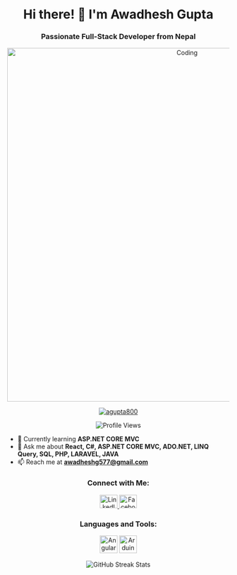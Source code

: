 <!-- Header Section -->
<h1 align="center">Hi there! 👋 I'm Awadhesh Gupta</h1>
<h3 align="center">Passionate Full-Stack Developer from Nepal</h3>

<!-- Coding Image -->
<p align="center">
  <img src="https://camo.githubusercontent.com/9790442a186cf9984a391793e2586ba6c8840cb5a698e26a425d670880f617c5/68747470733a2f2f7777772e77696e677374656368736f6c7574696f6e732e636f6d2f77702d636f6e74656e742f75706c6f6164732f323032322f30332f66756c6c2d737461636b2d646576656c6f706d656e742e676966" alt="Coding" width="800" heignt="auto" />
</p>

<!-- Trophies and Profile Views -->
<p align="center">
  <a href="https://github.com/ryo-ma/github-profile-trophy">
    <img src="https://github-profile-trophy.vercel.app/?username=agupta800" alt="agupta800" />
  </a>
</p>
<p align="center">
  <img src="https://komarev.com/ghpvc/?username=agupta800" alt="Profile Views" />
</p>

<!-- Skills and Learning Section -->
- 🌱 Currently learning **ASP.NET CORE MVC**
- 💬 Ask me about **React, C#, ASP.NET CORE MVC, ADO.NET, LINQ Query, SQL, PHP, LARAVEL, JAVA**
- 📫 Reach me at **awadheshg577@gmail.com**

<!-- Social Media Links -->
<h3 align="center">Connect with Me:</h3>
<p align="center">
  <a href="https://www.linkedin.com/in/awadhesh-gupta-b229ba21a/" target="blank">
    <img src="https://raw.githubusercontent.com/rahuldkjain/github-profile-readme-generator/master/src/images/icons/Social/linked-in-alt.svg" alt="LinkedIn" height="30" width="40" />
  </a>
  <a href="https://fb.com/awadhesh.gupta.754918" target="blank">
    <img src="https://raw.githubusercontent.com/rahuldkjain/github-profile-readme-generator/master/src/images/icons/Social/facebook.svg" alt="Facebook" height="30" width="40" />
  </a>
</p>

<!-- Languages and Tools Section -->
<h3 align="center">Languages and Tools:</h3>
<p align="center">
  <img src="https://angular.io/assets/images/logos/angular/angular.svg" alt="Angular" width="40" height="40"/>
  <img src="https://cdn.worldvectorlogo.com/logos/arduino-1.svg" alt="Arduino" width="40" height="40"/>
  <!-- Add more icons for your languages and tools here -->
</p>

<!-- GitHub Streak Stats -->
<p align="center">
  <img align="center" src="https://github-readme-streak-stats.herokuapp.com/?user=agupta800" alt="GitHub Streak Stats" />
</p>

<!-- Additional Coding Image or Closing Note -->
<p align="center">

  <!DOCTYPE html>
<html lang="en">
<head>
    <meta charset="UTF-8">
    <meta name="viewport" content="width=device-width, initial-scale=1.0">
    <title>Document</title>
    <style>
        body{
         
            display: flex;
            justify-content: center;
            align-items: center;
            height: 100vh;
            margin: 0;
            /* background-image:url("BG3.jpg"); */
            background-position: center;
            background-size: cover;
            animation: slide-in-top 0.3s both;
            
        }
        @import url('https://fonts.googleapis.com/css?family=Montserrat:700|Pacifico');

*, *:after, *:before{
  box-sizing:border-box;
  margin:0;
  padding:0;
  -webkit-transition: all 100ms ease-in;
  transition: all 100ms ease-in;
  
}

.feliz{
  width: 100%;
  font-family: cursive;
  font-size: 80px;
  font-weight: 700;
  color: red ;
  text-align: center;
  position: absolute;
  top: 50%;
  opacity: 0;
  animation: vem_feliz 2s ease-in-out 7s forwards;
  
}
.ano_novo{
  position: absolute;
  top: 0;
  left: 0;
  width: 100%;
  height: 100%;
  display: flex;
  flex-direction: row;
  justify-content: center;
  align-items: center;
  overflow: hidden;
  padding: 200px 100px 0px 0px;
 

}
.ano_novo>span{
  font-family: 'Montserrat', 'Franklin Gothic Medium', 'Arial Narrow', Arial, sans-serif;
  font-size: 175px;
  font-weight: 700;
  color: #7a8fe8;
  -webkit-box-reflect: below 10px linear-gradient(to bottom, rgba(0,0,0,0.0), rgba(0,0,0,0.4));

}
span.seis{
  position: absolute;
  top: 50%;
  right: 50%;
  margin-right: -200px;
  animation: vai_2016 5s ease-in-out 5s forwards;
}
span.sete{
  position: absolute;
  right: 0%;
  margin-right: -200px;
  animation: vem_2017 6s ease-in-out forwards;
}
span.sete:before{
  content: '';
  width: 0px;
  height: 6px;
  display: block;
  border-radius: 3px;
  background: #7a8fe8;
  transform: rotate(0deg);
  transform-origin: left top;
  position: absolute;
  top: 55px;
  left: 10px;
  z-index: -1;
  animation: entrega_balao 1s ease-in-out 4s;
}
.balao{
  width: 100px;
  height: 100px;
  display: block;
  background: #e8d57a;
  border-radius: 50%;
  position: absolute;
  top: 50%;
  margin-top: -165px;
  right: 0%;
  margin-right: -200px;
  animation: vem_e_vai_balao 10s ease-in-out forwards;
}
.balao:before{
  content: '';
  width: 0;
  height: 0;
  border-style: solid;
  border-width: 0 10px 20px 10px;
  border-color: transparent transparent #b19b32 transparent;
  position: absolute;
  left: 50%;
  margin-left: -10px;
  bottom: -10px;
  z-index: -1;
}
.balao:after{
  content: '';
  width: 4px;
  height: 100px;
  display: block;
  background: #fff;
  border-radius: 0px 0px 3px 3px;
  position: absolute;
  left: 50%;
  margin-left: -2px;
  bottom: -110px;
}
.fogos{
  width: 90%;
  height: 112%;
  display: block;
  position: absolute;
  top: 0;
  left: 0;
  overflow: hidden;
}
.fogos>div{
  border: 2px solid #fff;
  position: absolute;
  opacity: 0;
  animation: solta_fogos 1.5s ease-in-out 8s forwards;
}
.fogos>div.f1{
  left: 37%;
  top: 40%;
}
.fogos>div.f2{
  left: 27%;
  top: 54%;
}
.fogos>div.f3{
  right: 27%;
  top: 40%;
}
.fogos>div.f4{
  right: 17%;
  top: 54%;
}
.fogos>div span{
  width: 6px;
  height: 6px;
  display: inside;
  position: absolute;
  top: 0;
  left: 0;
  opacity: 0;
  animation: estoura_fogos 0.5s ease-in-out 9s forwards;
}
.fogos>div span:nth-child(1){
  transform: rotate(0deg);
}
.fogos>div span:nth-child(2){
  transform: rotate(120deg);
}
.fogos>div span:nth-child(3){
  transform: rotate(240deg);
}
.fogos>div span:before{
  content: '';
  width: 2px;
  height: 50px;
  display: block;
  background: #f5cc06;
  position: absolute;
  top: -60px;
  left: 2px;
}
.fogos>div span:after{
  content: '';
  width: 2px;
  height: 50px;
  display: block;
  background: #f5cc06;
  position: absolute;
  bottom: -60px;
  left: 2px;
}
.fogos>div span i:before{
  content: '';
  width: 3px;
  height: 3px;
  display: block;
  border-radius: 50%;
  background: #fff;
  position: absolute;
  top: -15px;
  left: 10px;
}
.fogos>div span i:after{
  content: '';
  width: 3px;
  height: 3px;
  display: block;
  border-radius: 50%;
  background: #fff;
  position: absolute;
  top: -10px;
  right: 10px;
}
a.author{
  font-size: 12px;
  text-decoration: dotted;
  color: #f47c7c;
  position: static ;
  bottom: 10px;
  right: 10px;
}

@keyframes vem_2017 {
  0% {
    right: 0%;
  }
  66.6666% {
    right: 50%;
    margin-right: -300px;
  }
  90% {
    right: 50%;
    margin-right: -300px;
  }
  100% {
    right: 50%;
  }
}
@keyframes vem_e_vai_balao {
  0% {
    right: 0%;
  }
  40% {
    right: 50%;
    margin-right: -300px;
  }
  50% {
    right: 50%;
    margin-right: -200px;
    top: 50%;
  }
  100% {
    top: -100%;
    right: 50%;
  }
}
@keyframes entrega_balao {
  0% {
    transform: rotate(-30deg);
    width: 40px;
  }
  100% {
    transform: rotate(-150deg);
    width: 70px;
  }
}
@keyframes vai_2016 {
  0% {
    top: 50%;
  }
  100% {
    top: -100%;
  }
}
@keyframes vem_feliz {
  0% {
    margin-top: 0px;
    opacity: 0;
  }
  100% {
    margin-top: -200px;;
    opacity: 1;
  }
}
@keyframes solta_fogos {
  0% {
    margin-top: 100%;
    opacity: 0;
    width: 2px;
    height: 30px;
    display: block;
    border-radius: 50%;
  }
  75% {
    margin-top: 0%;
    opacity: 1;
    width: 2px;
    height: 30px;
    display: block;
    border-radius: 50%;
  }
  80%{
    margin-top: 0px;
    margin-left: 0px;
    opacity: 1;
    width: 10px;
    height: 10px;
    display: block;
    border-radius: 50%;
    transform: scale(0.2);
  }
  100%{
    opacity: 1;
    width: 10px;
    height: 10px;
    display: block;
    border-radius: 50%;
    transform: scale(1);
  }
}
@keyframes estoura_fogos {
  0% {
    opacity: 0;
  }
  100% {
    opacity: 1;
  }
}

    </style>
</head>
<body>
    <div class="feliz">HAPPY NEW YEAR</div>
<div class="ano_novo">
  <span>202</span>
  <span class="seis">3</span>
  <span class="sete">4</span>
  <div class="balao"></div>
</div>
<div class="fogos">
  <div class="f1">
    <span><i></i></span>
    <span><i></i></span>
    <span><i></i></span>
    <span><i></i></span>
    <span><i></i></span>
    <span><i></i></span>
  </div>
  <div class="f2">
    <span><i></i></span>
    <span><i></i></span>
    <span><i></i></span>
  </div>
  <div class="f3">
    <span><i></i></span>
    <span><i></i></span>
    <span><i></i></span>
  </div>
  <div class="f4">
    <span><i></i></span>
    <span><i></i></span>
    <span><i></i></span>
  </div>
</div>
</body>
</html>
</p>
<p align="center">
  <em>Let's code something amazing together! 😊</em>
</p>
